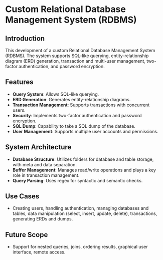 
# Custom Relational Database Management System (RDBMS)

## Introduction
This development of a custom Relational Database Management System (RDBMS). The system supports SQL-like querying, entity-relationship diagram (ERD) generation, transaction and multi-user management, two-factor authentication, and password encryption.

## Features
- **Query System**: Allows SQL-like querying.
- **ERD Generation**: Generates entity-relationship diagrams.
- **Transaction Management**: Supports transactions with concurrent users.
- **Security**: Implements two-factor authentication and password encryption.
- **SQL Dump**: Capability to take a SQL dump of the database.
- **User Management**: Supports multiple user accounts and permissions.

## System Architecture
- **Database Structure**: Utilizes folders for database and table storage, with meta and data separation.
- **Buffer Management**: Manages read/write operations and plays a key role in transaction management.
- **Query Parsing**: Uses regex for syntactic and semantic checks.

## Use Cases
- Creating users, handling authentication, managing databases and tables, data manipulation (select, insert, update, delete), transactions, generating ERDs and dumps.

## Future Scope
- Support for nested queries, joins, ordering results, graphical user interface, remote access.
